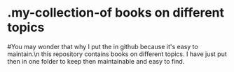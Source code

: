 # .my-collection-of books on different topics

 #You may wonder that why I put the in github because it's easy to maintain.\n this repository contains books on different topics. I have just put then in one folder to keep then maintainable and easy to find.

